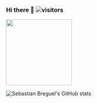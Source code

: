 ### Hi there 👋 ![visitors](https://visitor-baadge.glitch.me/badge?${your.username}.${your.repo.id}=page_id)
<img height="180em" src="https://github-readme-stats.vercel.app/api?username=sebastianbreguel&count_private=true&show_icons=true&hide_border=true&&count_private=true&include_all_commits=true" />

![Sebastian Breguel's GitHub stats](https://github-readme-stats.vercel.app/api?username=sebastianbreguel18&count_private=true&show_icons=true&theme=tokyonight)

<!--
**sebastianbreguel/sebastianbreguel** is a ✨ _special_ ✨ repository because its `README.md` (this file) appears on your GitHub profile.

Here are some ideas to get you started:

- 🔭 I’m currently working on ...
- 🌱 I’m currently learning ...
- 👯 I’m looking to collaborate on ...
- 🤔 I’m looking for help with ...
- 💬 Ask me about ...
- 📫 How to reach me: ...
- 😄 Pronouns: ...
- ⚡ Fun fact: ...
-->
